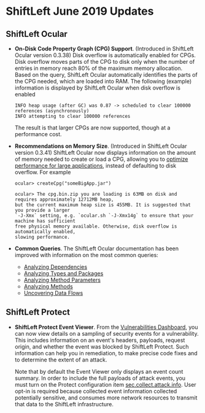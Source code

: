 # ShiftLeft June 2019 Updates

## ShiftLeft Ocular

* **On-Disk Code Property Graph (CPG) Support**. (Introduced in ShiftLeft Ocular version 0.3.38) Disk overflow is automatically enabled for CPGs. Disk overflow moves parts of the CPG to disk only when the number of entries in memory reach 80% of the maximum memory allocation. Based on the query, ShiftLeft Ocular automatically identifies the parts of the CPG needed, which are loaded into RAM. The following (example) information is displayed by ShiftLeft Ocular when disk overflow is enabled

     ```
     INFO heap usage (after GC) was 0.87 -> scheduled to clear 100000 references (asynchronously)
     INFO attempting to clear 100000 references
     ```
     The result is that larger CPGs are now supported, though at a performance cost. 
 
* **Recommendations on Memory Size**. (Introduced in ShiftLeft Ocular version 0.3.41) ShiftLeft Ocular now displays information on the amount of memory needed to create or load a CPG, allowing you to [optimize performance for large applications](../using-ocular/about/ocular-memory-size.md), instead of defaulting to disk overflow. For example

     ```
     ocular> createCpg("someBigApp.jar")
 
     ocular> The cpg.bin.zip you are loading is 63MB on disk and requires approximately 12712MB heap, 
     but the current maximum heap size is 455MB. It is suggested that you provide a larger 
     `-J-Xmx` setting, e.g. `ocular.sh `-J-Xmx14g` to ensure that your machine has sufficient 
     free physical memory available. Otherwise, disk overflow is automatically enabled, 
     slowing performance.
    ```
    
* **Common Queries**. The ShiftLeft Ocular documentation has been improved with information on the most common queries:

   - [Analyzing Dependencies](../using-ocular/common-queries/dependency-analysis.md)
   - [Analyzing Types and Packages](../using-ocular/common-queries/types-packages-analysis.md)
   - [Analyzing Method Parameters](../using-ocular/common-queries/parameters-analyze.md)
   - [Analyzing Methods](../using-ocular/common-queries/methods-analyze.md)
   - [Uncovering Data Flows](../using-ocular/common-queries/data-flows.md)

## ShiftLeft Protect 

* **ShiftLeft Protect Event Viewer**. From the [Vulnerabilities Dashboard](../using-inspect-protect/using-dashboard/vulnerability-dashboard.md#event-details), you can now view details on a sampling of security events for a vulnerability. This includes information on an event's headers, payloads, request origin, and whether the event was blocked by ShiftLeft Protect.  Such information can help you in remediation, to make precise code fixes and to determine the extent of an attack. 

     Note that by default the Event Viewer only displays an event count summary. In order to include the full payloads of attack events, you must turn on the Protect configuration item [sec.collect.attack.info](../using-inspect-protect/protect/protect-java/configuring-the-microagent.md#collect-attack-information). User opt-in is required because collected event information collected potentially sensitive, and consumes more network resources to transmit that data to the ShiftLeft infrastructure.
